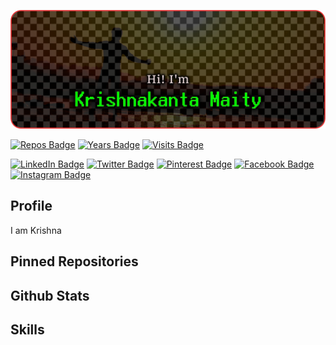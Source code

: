 
<!-- Cover Photo-->
[![iamkkmcmd's cover photo](./git_cover.png)](https://github.com/iamkkmcmd)

<!-- About Github -->
[![Repos Badge](https://badges.pufler.dev/repos/iamkkmcmd)](https://github.com/iamkkmcmd)
[![Years Badge](https://badges.pufler.dev/years/iamkkmcmd)](https://github.com/iamkkmcmd)
[![Visits Badge](https://badges.pufler.dev/visits/iamkkmcmd/iamkkmcmd)](https://github.com/iamkkmcmd)

<!--Social Profiles-->
[![LinkedIn Badge](https://img.shields.io/badge/LinkedIn-Profile-informational?style=flat&logo=linkedin&logoColor=white&color=0D76A8)](https://www.linkedin.com/in/iamkkmcmd)
[![Twitter Badge](https://img.shields.io/badge/Twitter-Profile-informational?style=flat&logo=twitter&logoColor=white&color=0D76A8)](https://www.twitter.com/iamkkmcmd)
[![Pinterest Badge](https://img.shields.io/badge/Pinterest-Profile-informational?style=flat&logo=pinterest&logoColor=white&color=0D76A8)](https://www.pinterest.com/iamkkmcmd)
[![Facebook Badge](https://img.shields.io/badge/Facebook-Profile-informational?style=flat&logo=facebook&logoColor=white&color=0D76A8)](https://www.facebook.com/iamkkmcmd)
[![Instagram Badge](https://img.shields.io/badge/Instagram-Profile-informational?style=flat&logo=instagram&logoColor=white&color=0D76A8)](https://www.instagram.com/iamkkmcmd)

<p style="text-align: center;"> </p>

## Profile
I am Krishna 

## Pinned Repositories

## Github Stats

## Skills 

<!--
**iamkkmcmd/iamkkmcmd** is a ✨ _special_ ✨ repository because its `README.md` (this file) appears on your GitHub profile.

Here are some ideas to get you started:

- 🔭 I’m currently working on ...
- 🌱 I’m currently learning ...
- 👯 I’m looking to collaborate on ...
- 🤔 I’m looking for help with ...
- 💬 Ask me about ...
- 📫 How to reach me: ...
- 😄 Pronouns: ...
- ⚡ Fun fact: ...
-->
